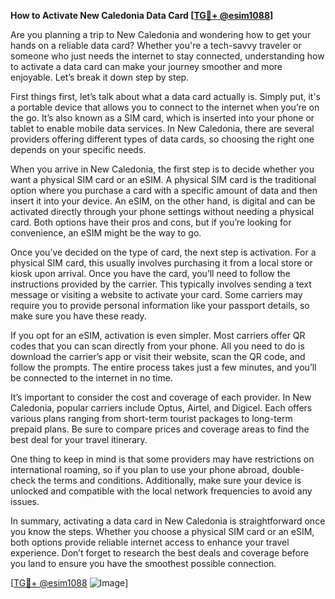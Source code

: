 **How to Activate New Caledonia Data Card [[TG💪+ @esim1088](https://t.me/s/esim1088)]**

Are you planning a trip to New Caledonia and wondering how to get your hands on a reliable data card? Whether you're a tech-savvy traveler or someone who just needs the internet to stay connected, understanding how to activate a data card can make your journey smoother and more enjoyable. Let’s break it down step by step.

First things first, let’s talk about what a data card actually is. Simply put, it's a portable device that allows you to connect to the internet when you’re on the go. It’s also known as a SIM card, which is inserted into your phone or tablet to enable mobile data services. In New Caledonia, there are several providers offering different types of data cards, so choosing the right one depends on your specific needs.

When you arrive in New Caledonia, the first step is to decide whether you want a physical SIM card or an eSIM. A physical SIM card is the traditional option where you purchase a card with a specific amount of data and then insert it into your device. An eSIM, on the other hand, is digital and can be activated directly through your phone settings without needing a physical card. Both options have their pros and cons, but if you’re looking for convenience, an eSIM might be the way to go.

Once you’ve decided on the type of card, the next step is activation. For a physical SIM card, this usually involves purchasing it from a local store or kiosk upon arrival. Once you have the card, you’ll need to follow the instructions provided by the carrier. This typically involves sending a text message or visiting a website to activate your card. Some carriers may require you to provide personal information like your passport details, so make sure you have these ready.

If you opt for an eSIM, activation is even simpler. Most carriers offer QR codes that you can scan directly from your phone. All you need to do is download the carrier’s app or visit their website, scan the QR code, and follow the prompts. The entire process takes just a few minutes, and you’ll be connected to the internet in no time.

It’s important to consider the cost and coverage of each provider. In New Caledonia, popular carriers include Optus, Airtel, and Digicel. Each offers various plans ranging from short-term tourist packages to long-term prepaid plans. Be sure to compare prices and coverage areas to find the best deal for your travel itinerary.

One thing to keep in mind is that some providers may have restrictions on international roaming, so if you plan to use your phone abroad, double-check the terms and conditions. Additionally, make sure your device is unlocked and compatible with the local network frequencies to avoid any issues.

In summary, activating a data card in New Caledonia is straightforward once you know the steps. Whether you choose a physical SIM card or an eSIM, both options provide reliable internet access to enhance your travel experience. Don’t forget to research the best deals and coverage before you land to ensure you have the smoothest possible connection.

[[TG💪+ @esim1088](https://t.me/s/esim1088) ![Image](https://i.postimg.cc/Y0z9fWf4/image.png)]